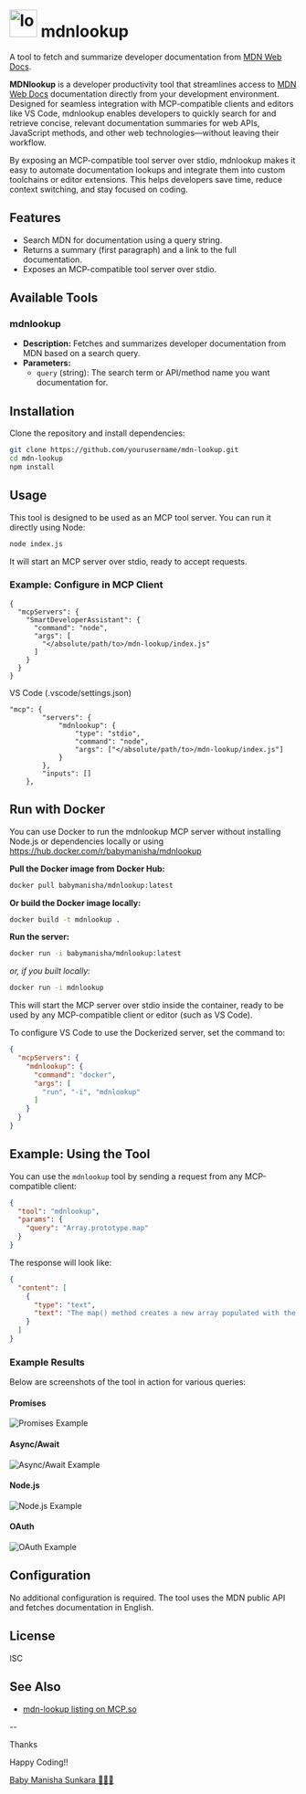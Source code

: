 # <img src="images/logo.png" alt="logo" height="48"/> mdnlookup 

A tool to fetch and summarize developer documentation from [MDN Web Docs](https://developer.mozilla.org/).

**MDNlookup** is a developer productivity tool that streamlines access to [MDN Web Docs](https://developer.mozilla.org/) documentation directly from your development environment. 
Designed for seamless integration with MCP-compatible clients and editors like VS Code, mdnlookup enables developers to quickly search for and retrieve concise, relevant documentation summaries for web APIs, JavaScript methods, and other web technologies—without leaving their workflow.

By exposing an MCP-compatible tool server over stdio, mdnlookup makes it easy to automate documentation lookups and integrate them into custom toolchains or editor extensions. This helps developers save time, reduce context switching, and stay focused on coding.

## Features

- Search MDN for documentation using a query string.
- Returns a summary (first paragraph) and a link to the full documentation.
- Exposes an MCP-compatible tool server over stdio.

## Available Tools

### mdnlookup

- **Description:** Fetches and summarizes developer documentation from MDN based on a search query.
- **Parameters:**
  - `query` (string): The search term or API/method name you want documentation for.

## Installation

Clone the repository and install dependencies:

```sh
git clone https://github.com/yourusername/mdn-lookup.git
cd mdn-lookup
npm install
```

## Usage

This tool is designed to be used as an MCP tool server. You can run it directly using Node:

```sh
node index.js
```

It will start an MCP server over stdio, ready to accept requests.

### Example: Configure in MCP Client 
```
{
  "mcpServers": {
    "SmartDeveloperAssistant": {
      "command": "node",
      "args": [
        "</absolute/path/to>/mdn-lookup/index.js"
      ]
    }
  }
}
```

VS Code (.vscode/settings.json)
``` 
"mcp": {
        "servers": {
            "mdnlookup": {
                "type": "stdio",
                "command": "node",
                "args": ["</absolute/path/to>/mdn-lookup/index.js"]
            }
        },
        "inputs": []
    },
```

## Run with Docker

You can use Docker to run the mdnlookup MCP server without installing Node.js or dependencies locally or using https://hub.docker.com/r/babymanisha/mdnlookup

**Pull the Docker image from Docker Hub:**
```sh
docker pull babymanisha/mdnlookup:latest
```

**Or build the Docker image locally:**
```sh
docker build -t mdnlookup .
```

**Run the server:**
```sh
docker run -i babymanisha/mdnlookup:latest
```
_or, if you built locally:_
```sh
docker run -i mdnlookup
```

This will start the MCP server over stdio inside the container, ready to be used by any MCP-compatible client or editor (such as VS Code).

To configure VS Code to use the Dockerized server, set the command to:
```json
{
  "mcpServers": {
    "mdnlookup": {
      "command": "docker",
      "args": [
        "run", "-i", "mdnlookup"
      ]
    }
  }
}
```

## Example: Using the Tool

You can use the `mdnlookup` tool by sending a request from any MCP-compatible client:

```json
{
  "tool": "mdnlookup",
  "params": {
    "query": "Array.prototype.map"
  }
}
```

The response will look like:

```json
{
  "content": [
    {
      "type": "text",
      "text": "The map() method creates a new array populated with the results of calling a provided function on every element in the calling array.\n\nMore info: https://developer.mozilla.org/en-US/docs/Web/JavaScript/Reference/Global_Objects/Array/map"
    }
  ]
}
```

### Example Results

Below are screenshots of the tool in action for various queries:

#### Promises

![Promises Example](images/1.promises.png)

#### Async/Await

![Async/Await Example](images/2.asyncawait.png)

#### Node.js

![Node.js Example](images/3.node.png)

#### OAuth

![OAuth Example](images/4.oauth.png)

## Configuration

No additional configuration is required. The tool uses the MDN public API and fetches documentation in English.

## License

ISC

## See Also

- [mdn-lookup listing on MCP.so](https://mcp.so/server/mdn-lookup/Baby%20Manisha%20Sunkara)

--

Thanks

Happy Coding!!

[Baby Manisha Sunkara 👩🏻‍💻](https://babymanisha.com)

